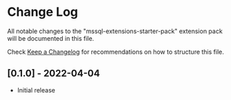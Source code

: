 # Change Log

All notable changes to the "mssql-extensions-starter-pack" extension pack will be documented in this file.

Check [Keep a Changelog](http://keepachangelog.com/) for recommendations on how to structure this file.

## [0.1.0] - 2022-04-04

- Initial release
